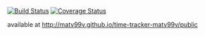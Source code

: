 [![Build Status](https://travis-ci.org/matv99v/time-tracker-matv99v.svg?branch=master)](https://travis-ci.org/matv99v/time-tracker-matv99v) [![Coverage Status](https://coveralls.io/repos/github/matv99v/time-tracker-matv99v/badge.svg?branch=gh-pages)](https://coveralls.io/github/matv99v/time-tracker-matv99v?branch=gh-pages)

available at http://matv99v.github.io/time-tracker-matv99v/public
